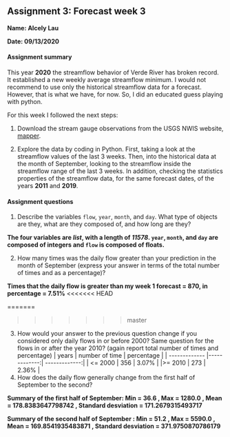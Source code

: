 ## Assignment 3: Forecast week 3
**Name: Alcely Lau**

**Date: 09/13/2020**

#### Assignment summary

This year **2020** the streamflow behavior of Verde River has broken record. It established a new weekly average streamflow minimum. I would not recommend to use only the historical streamflow data for a forecast. However, that is what we have, for now. So, I did an educated guess playing with python.

For this week I followed the next steps:

1. Download the stream gauge observations from the USGS NWIS website, [mapper](https://maps.waterdata.usgs.gov/mapper/).

2. Explore the data by coding in Python. First, taking a look at the streamflow values of the last 3 weeks. Then, into the historical data at the month of September, looking to the streamflow inside the streamflow range of the last 3 weeks. In addition, checking the statistics properties of the streamflow data, for the same forecast dates, of the years **2011** and **2019**.

#### Assignment questions

1. Describe the variables `flow`, `year`, `month`, and `day`. What type of objects are they, what are they composed of, and how long are they?

**The four variables are *list*, with a length of *11578*. `year`, `month`, and `day` are composed of integers and `flow` is composed of floats.**

2. How many times was the daily flow greater than your prediction in the month of September (express your answer in terms of the total number of times and as a percentage)?

  **Times that the daily flow is greater than my week 1 forecast = 870,  in percentage = 7.51%**
<<<<<<< HEAD
  
=======


>>>>>>> master
3. How would your answer to the previous question change if you considered only daily flows in or before 2000? Same question for the flows in or after the year 2010? (again report total number of times and percentage)
| years | number of time |  percentage |
| ------------- |-------------:| -------------:|
| <= 2000      | 356 | 3.07% |
|>= 2010    | 273     |  2.36% |
4. How does the daily flow generally change from the first half of September to the second?

  **Summary of the first half of September: Min = 36.6
, Max = 1280.0
, Mean = 178.8383647798742
, Standard desviation = 171.2679315493717**

  **Summary of the second half of September
: Min = 51.2
, Max = 5590.0
, Mean = 169.8541935483871
, Standard desviation = 371.9750870786179**
